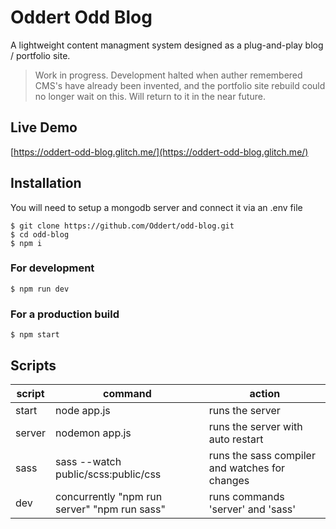 # Oddert Odd Blog

A lightweight content managment system designed as a plug-and-play blog / portfolio site.

> Work in progress. Development halted when auther remembered CMS's have already been invented, and the portfolio site rebuild could no longer wait on this. Will return to it in the near future.

## Live Demo
[https://oddert-odd-blog.glitch.me/](https://oddert-odd-blog.glitch.me/)

## Installation
You will need to setup a mongodb server and connect it via an .env file
```
$ git clone https://github.com/Oddert/odd-blog.git
$ cd odd-blog
$ npm i
```
### For development
```
$ npm run dev
```
### For a production build
```
$ npm start
```

## Scripts
| script | command | action
|--------|---------|----------|
| start | node app.js | runs the server |
| server | nodemon app.js | runs the server with auto restart |
| sass | sass --watch public/scss:public/css | runs the sass compiler and watches for changes |
| dev | concurrently "npm run server" "npm run sass" | runs commands 'server' and 'sass'